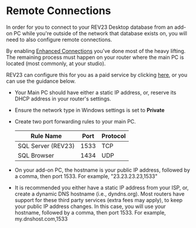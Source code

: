 # Remote Connections

In order for you to connect to your REV23 Desktop database from an add-on PC while you're outside of the network that database exists on, you will need to also configure remote connections.

By enabling [Enhanced Connections](enhanced-connections.md) you've done most of the heavy lifting. The remaining process must happen on your router where the main PC is located (most commonly, at your studio).

REV23 can configure this for you as a paid service by clicking [here](https://www.rev23.com/cart/addtocart?productVariantId=7e6e8981-6ed4-4227-bc71-cf6f73abe445), or you can use the guidance below.

+ Your Main PC should have either a static IP address, or, reserve its DHCP address in your router's settings.
+ Ensure the network type in Windows settings is set to **Private**
+ Create two port forwarding rules to your main PC.

    | Rule Name | Port | Protocol |
    | --- | --- | --- |
    | SQL Server (REV23) | 1533 | TCP |
    | SQL Browser | 1434 | UDP |

+ On your add-on PC, the hostname is your public IP address, followed by a comma, then port 1533. For example, "23.23.23.23,1533"
+ It is recommended you either have a static IP address from your ISP, or, create a dynamic DNS hostname (i.e., dyndns.org). Most routers have support for these third party services (extra fees may apply), to keep your public IP address changes. In this case, you will use your hostname, followed by a comma, then port 1533. For example, my.dnshost.com,1533